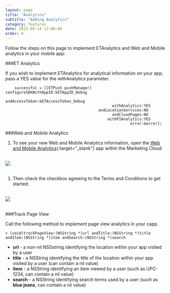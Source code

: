 ```yaml
---
layout: page
title: "Analytics"
subtitle: "Adding Analytics"
category: features
date: 2015-05-14 12:00:00
order: 6
---
```

Follow the steps on this page to implement ETAnalytics and Web and Mobile analytics in your mobile app:

###ET Analytics

If you wish to implement ETAnalytics for analytical information on your app, pass a YES value for the withAnalytics parameter.

~~~ 
    successful = [[ETPush pushManager] configureSDKWithAppID:kETAppID_Debug
                                              andAccessToken:kETAccessToken_Debug
                                               withAnalytics:YES
                                         andLocationServices:NO
                                               andCloudPages:NO
                                             withPIAnalytics:YES
                                                       error:&error];
~~~ 

###Web and Mobile Analytics

1. To see your new Web and Mobile Analytics information, open the [Web and Mobile Analytics](http://www.exacttarget.com/products/customer-data-platform/web-mobile-analytics){:target="_blank"} app within the Marketing Cloud: 
<br/>
 <img class="img-responsive" src="{{ site.baseurl }}/assets/wama_menu.png" /><br/>
<br/>

1. Then check the checkbox agreeing to the Terms and Conditions to get started:
<br/>
 <img class="img-responsive" src="{{ site.baseurl }}/assets/wama_t_and_c.png" /><br/>
<br/>

###Track Page View

Call the following method to implement page view analytics in your capp.

~~~
+ (void)trackPageView:(NSString *)url andTitle:(NSString *)title andItem:(NSString *)item andSearch:(NSString *)search
~~~

* **url** - a non-nil NSSstring identifying the location within your app visited by a user
* **title** - a NSString identifying the title of the location within your app visited by a user (can contain a nil value)
* **item** - a NSString identifying an item viewed by a user (such as UPC-1234, can contain a nil value)
* **search** - a NSString identifying search terms used by a user (such as **blue jeans**, can contain a nil value)